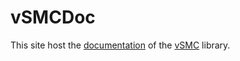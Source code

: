 vSMCDoc
=======

This site host the [documentation][vSMCDoc] of the [vSMC][vSMC] library.

[vSMC]: https://github.com/zhouyan/vSMC.git
[vSMCDoc]: http://zhouyan.github.io/vSMCDoc/doc/html